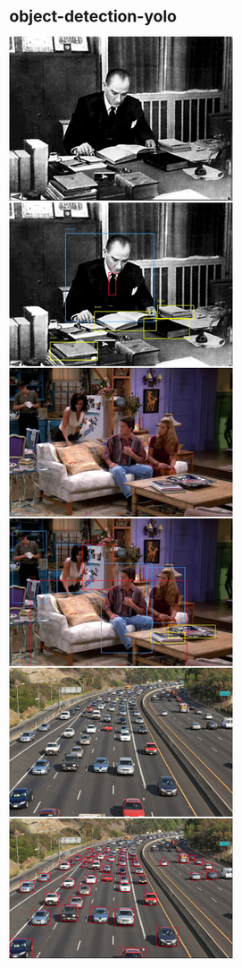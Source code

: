# object-detection-yolo

<img src="images/ataturk.jpg" width="400">
<img src="images/ataturk-objected.jpg" width="400">
<img src="images/friends.jpg" width="400">
<img src="images/friends-objected.jpg" width="400">
<img src="images/traffic.jpg" width="400">
<img src="images/traffic-objected.jpg" width="400">







